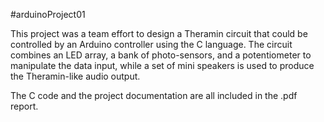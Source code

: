 #arduinoProject01

This project was a team effort to design a Theramin circuit that could be controlled by an Arduino controller using the C language. The circuit combines an LED array, a bank of photo-sensors, and a potentiometer to manipulate the data input, while a set of mini speakers is used to produce the Theramin-like audio output.   

The C code and the project documentation are all included in the .pdf report.

